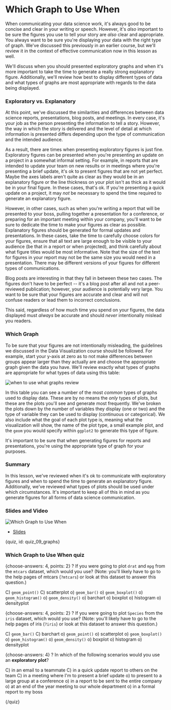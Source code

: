 # Which Graph to Use When

When communicating your data science work, it's always good to be concise and clear in your writing or speech. However, it's *also* important to be sure the figures you use to tell your story are *also* clear and appropriate. You always want to be sure you're displaying your data with the right type of graph. We've discussed this previously in an earlier course, but we'll review it in the context of effective communication now in this lesson as well.

We'll discuss when you should presented exploratory graphs and when it's more important to take the time to generate a really strong explanatory figure. Additionally, we'll review how best to display different types of data and what types of graphs are most appropriate with regards to the data being displayed.

### Exploratory vs. Explanatory

At this point, we've discussed the similarities and differences between data science reports, presentations, blog posts, and meetings. In every case, it's your job as the person presenting the information to tell a story. However, the way in which the story is delivered and the level of detail at which information is presented differs depending upon the type of communication and the intended audience. 

As a result, there are times when presenting exploratory figures is just fine. Exploratory figures can be presented when you're presenting an update on a project in a somewhat informal setting. For example, in reports that are intended to update your team on new results or in meetings where you're presenting a brief update, it's ok to present figures that are not yet perfect. Maybe the axes labels aren't quite as clear as they would be in an explanatory figure or the line thickness on your plot isn't as thick as it would be in your final figure. In these cases, that's ok. If you're presenting a quick update on a project, it may *not* be necessary to spend the time required to generate an explanatory figure.

However, in other cases, such as when you're writing a report that will be presented to your boss, pulling together a presentation for a conference, or preparing for an important meeting within your company, you'll want to be sure to dedicate the time to make your figures as clear as possible. Explanatory figures should be generated for formal updates and presentations. In these cases, take the time to carefully choose colors for your figures, ensure that all text are large enough to be visible to your audience (be that in a report or when projected), and think carefully about what figure titles would be most informative. Note that the size of the text for figures in your report may not be the same size you would need in a presentation. There may be different versions of your figures for different types of communications. 

Blog posts are interesting in that they fall in between these two cases. The figures don't have to be perfect -- it's a blog post after all and not a peer-reviewed publication; however, your audience is potentially very large. You want to be sure that your figures are accurate and clear and will not confuse readers or lead them to incorrect conclusions.

This said, regardless of how much time you spend on your figures, the data displayed must *always* be accurate and should *never* intentionally mislead you readers.

### Which Graph

To be sure that your figures are not intentionally misleading, the guidelines we discussed in the Data Visualization course should be followed. For example, start your y-axis at zero as to not make differences between groups appear larger than they actually are and choose the appropriate graph given the data you have. We'll review exactly what types of graphs are appropriate for what types of data using this table:

![when to use what graphs review](images/09_graphs/09_communication_graphs-2.png)

In this table you can see a number of the most *common* types of graphs used to display data. These are by no means the *only* types of plots, but these are the plots you'll see and generate most frequently. We've broken the plots down by the  number of variables they display (one or two) and the type of variable they can be used to display (continuous or categorical). We also include what the goal of each plot type is, meaning what the visualization will show, the name of the plot type, a small example plot, and the `geom` you would specify within `ggplot2` to generate this type of figure.

It's important to be sure that when generating figures for reports and presentations, you're using the appropriate type of graph for your purposes.

### Summary

In this lesson, we've reviewed when it's ok to communicate with exploratory figures and when to spend the time to generate an explanatory figure. Additionally, we've reviewed what types of plots should be used under which circumstances. It's important to keep all of this in mind as you generate figures for all forms of data science communication.

### Slides and Video

![Which Graph to Use When](https://www.youtube.com/watch?v=Z1UbIV5ibCY)

* [Slides](https://docs.google.com/presentation/d/16qKkr_KueZTfUV5tixIf9obFQ8swC5DwFG-l0_ruvSA/edit?usp=sharing)


{quiz, id: quiz_09_graphs}

### Which Graph to Use When quiz

{choose-answers: 4, points: 2}
? If you were going to plot `drat` and `mpg` from the `mtcars` dataset, which would you use? (Note: you'll likely have to go to the help pages of mtcars (`?mtcars`) or look at this dataset to answer this question.)

C) `geom_point()`
C) scatterplot
o) `geom_bar()`
o) `geom_boxplot()`
o) `geom_histogram()`
o) `geom_density()`
o) barchart
o) boxplot
o) histogram
o) densityplot

{choose-answers: 4, points: 2}
? If you were going to plot `Species` from the `iris` dataset, which would you use? (Note: you'll likely have to go to the help pages of iris (`?iris`) or look at this dataset to answer this question.)

C) `geom_bar()`
C) barchart
o) `geom_point()`
o) scatterplot
o) `geom_boxplot()`
o) `geom_histogram()`
o) `geom_density()`
o) boxplot
o) histogram
o) densityplot

{choose-answers: 4}
? In which of the following scenarios would you use an **exploratory plot**?

C) in an email to a teammate
C) in a quick update report to others on the team
C) in a meeting where I'm to present a brief update
o) to present to a large group at a conference
o) in a report to be sent to the entire company
o) at an end of the year meeting to our whole department
o) in a formal report to my boss

{/quiz}

